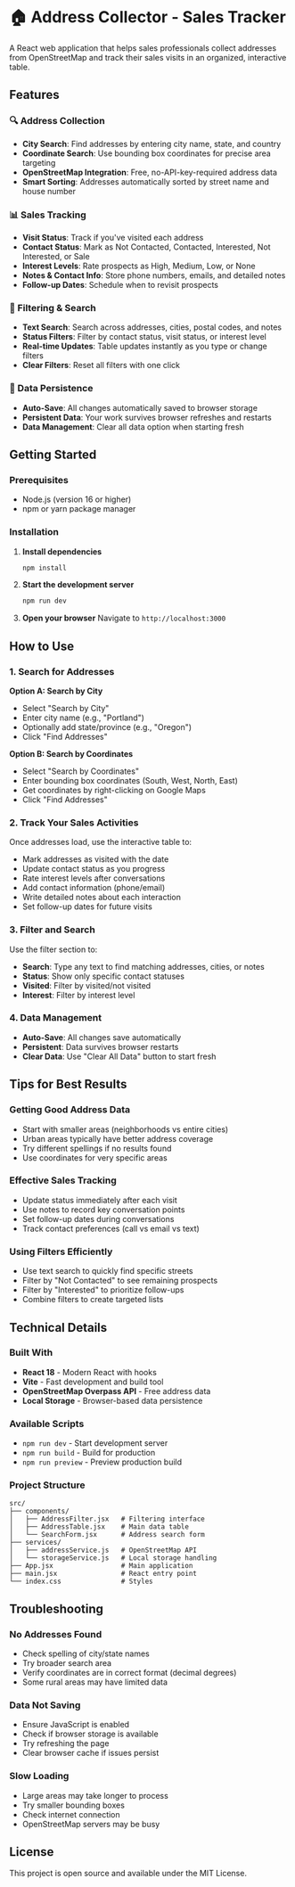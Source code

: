 # 🏠 Address Collector - Sales Tracker

A React web application that helps sales professionals collect addresses from OpenStreetMap and track their sales visits in an organized, interactive table.

## Features

### 🔍 Address Collection

- **City Search**: Find addresses by entering city name, state, and country
- **Coordinate Search**: Use bounding box coordinates for precise area targeting
- **OpenStreetMap Integration**: Free, no-API-key-required address data
- **Smart Sorting**: Addresses automatically sorted by street name and house number

### 📊 Sales Tracking

- **Visit Status**: Track if you've visited each address
- **Contact Status**: Mark as Not Contacted, Contacted, Interested, Not Interested, or Sale
- **Interest Levels**: Rate prospects as High, Medium, Low, or None
- **Notes & Contact Info**: Store phone numbers, emails, and detailed notes
- **Follow-up Dates**: Schedule when to revisit prospects

### 🔎 Filtering & Search

- **Text Search**: Search across addresses, cities, postal codes, and notes
- **Status Filters**: Filter by contact status, visit status, or interest level
- **Real-time Updates**: Table updates instantly as you type or change filters
- **Clear Filters**: Reset all filters with one click

### 💾 Data Persistence

- **Auto-Save**: All changes automatically saved to browser storage
- **Persistent Data**: Your work survives browser refreshes and restarts
- **Data Management**: Clear all data option when starting fresh

## Getting Started

### Prerequisites

- Node.js (version 16 or higher)
- npm or yarn package manager

### Installation

1. **Install dependencies**

   ```bash
   npm install
   ```

2. **Start the development server**

   ```bash
   npm run dev
   ```

3. **Open your browser**
   Navigate to `http://localhost:3000`

## How to Use

### 1. Search for Addresses

**Option A: Search by City**

- Select "Search by City"
- Enter city name (e.g., "Portland")
- Optionally add state/province (e.g., "Oregon")
- Click "Find Addresses"

**Option B: Search by Coordinates**

- Select "Search by Coordinates"
- Enter bounding box coordinates (South, West, North, East)
- Get coordinates by right-clicking on Google Maps
- Click "Find Addresses"

### 2. Track Your Sales Activities

Once addresses load, use the interactive table to:

- Mark addresses as visited with the date
- Update contact status as you progress
- Rate interest levels after conversations
- Add contact information (phone/email)
- Write detailed notes about each interaction
- Set follow-up dates for future visits

### 3. Filter and Search

Use the filter section to:

- **Search**: Type any text to find matching addresses, cities, or notes
- **Status**: Show only specific contact statuses
- **Visited**: Filter by visited/not visited
- **Interest**: Filter by interest level

### 4. Data Management

- **Auto-Save**: All changes save automatically
- **Persistent**: Data survives browser restarts
- **Clear Data**: Use "Clear All Data" button to start fresh

## Tips for Best Results

### Getting Good Address Data

- Start with smaller areas (neighborhoods vs entire cities)
- Urban areas typically have better address coverage
- Try different spellings if no results found
- Use coordinates for very specific areas

### Effective Sales Tracking

- Update status immediately after each visit
- Use notes to record key conversation points
- Set follow-up dates during conversations
- Track contact preferences (call vs email vs text)

### Using Filters Efficiently

- Use text search to quickly find specific streets
- Filter by "Not Contacted" to see remaining prospects
- Filter by "Interested" to prioritize follow-ups
- Combine filters to create targeted lists

## Technical Details

### Built With

- **React 18** - Modern React with hooks
- **Vite** - Fast development and build tool
- **OpenStreetMap Overpass API** - Free address data
- **Local Storage** - Browser-based data persistence

### Available Scripts

- `npm run dev` - Start development server
- `npm run build` - Build for production
- `npm run preview` - Preview production build

### Project Structure

```
src/
├── components/
│   ├── AddressFilter.jsx   # Filtering interface
│   ├── AddressTable.jsx    # Main data table
│   └── SearchForm.jsx      # Address search form
├── services/
│   ├── addressService.js   # OpenStreetMap API
│   └── storageService.js   # Local storage handling
├── App.jsx                 # Main application
├── main.jsx                # React entry point
└── index.css               # Styles
```

## Troubleshooting

### No Addresses Found

- Check spelling of city/state names
- Try broader search area
- Verify coordinates are in correct format (decimal degrees)
- Some rural areas may have limited data

### Data Not Saving

- Ensure JavaScript is enabled
- Check if browser storage is available
- Try refreshing the page
- Clear browser cache if issues persist

### Slow Loading

- Large areas may take longer to process
- Try smaller bounding boxes
- Check internet connection
- OpenStreetMap servers may be busy

## License

This project is open source and available under the MIT License.
